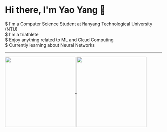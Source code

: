 # Hi there, I'm Yao Yang 👋

$ I'm a Computer Science Student at Nanyang Technological University (NTU) <br />
$ I'm a triathlete <br />
$ Enjoy anything related to ML and Cloud Computing <br />
$ Currently learning about Neural Networks <br />

-----
<a href="https://github.com/yaoyanglee/github-readme-stats">
  <img height=225 align="center" src="https://github-readme-stats.vercel.app/api?username=yaoyanglee&show_icons=true&theme=dark#gh-dark-mode-only" />
</a>
<a href="https://github.com/yaoyanglee">
  <img height=225 align="center" src="https://github-readme-stats.vercel.app/api/top-langs?username=yaoyanglee&layout=donut&langs_count=5&theme=dark#gh-dark-mode-only&card_width=320" />
</a>

<!--
**yaoyanglee/yaoyanglee** is a ✨ _special_ ✨ repository because its `README.md` (this file) appears on your GitHub profile.

Here are some ideas to get you started:

- 🔭 I’m currently working on ...
- 🌱 I’m currently learning ...
- 👯 I’m looking to collaborate on ...
- 🤔 I’m looking for help with ...
- 💬 Ask me about ...
- 📫 How to reach me: ...
- 😄 Pronouns: ...
- ⚡ Fun fact: ...
-->
